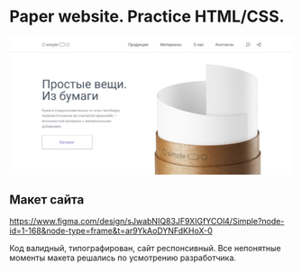 # Paper website. Practice HTML/CSS.

![img layout](img/layout.jpeg)

## Макет сайта
https://www.figma.com/design/sJwabNIQ83JF9XIGfYCOl4/Simple?node-id=1-168&node-type=frame&t=ar9YkAoDYNFdKHoX-0

Код валидный, типографирован, сайт респонсивный. Все непонятные моменты макета решались по усмотрению разработчика. 